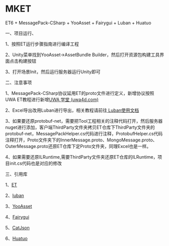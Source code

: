 # MKET

ET6 + MessagePack-CSharp + YooAsset + Fairygui + Luban + Huatuo

一、项目运行、

1、按照ET运行步骤指南进行编译工程

2、Unity菜单找到YooAsset->AssetBundle Builder，然后打开资源包构建工具界面点击构建按钮

3、打开场景Init，然后运行服务器运行Unity即可

二、注意事项

1、MessagePack-CSharp协议延用ET的proto文件进行定义，新增协议按照UWA ET教程进行新增[UWA 学堂 (uwa4d.com)](https://edu.uwa4d.com/course-intro/1/375?purchased=true)

2、Excel导出改用Luban进行导出，相关教程请前往[ Luban使用文档 ](https://focus-creative-games.github.io/lubandoc/start_up.html)

3、如果要还原protobuf-net，需要把Tool工程相关的注释代码打开，然后服务器nuget进行添加，客户端ThirdParty文件夹拷贝ET仓库下ThirdParty文件夹的protobuf-net，MessagePackHelper.cs代码进行注释，ProtobufHelper.cs代码注释打开，Proto文件夹下的InnerMessage.proto、MongoMessage.proto、OuterMessage.proto还原ET仓库下定Proto文件夹，同理Excel也是一样。

4、如果需要还原ILRuntime,需要ThirdParty文件夹还原ET仓库的ILRuntime，项目init.cs代码也是对应的修改

三、引用库

1、[ET](https://github.com/egametang/ET)

2、[luban](https://github.com/focus-creative-games/luban)

3、[YooAsset](https://github.com/tuyoogame/YooAsset)

4、[Fairygui](https://github.com/fairygui/FairyGUI-unity)

5、[CatJson](https://github.com/CatImmortal/CatJson)

6、[Huatuo](https://github.com/focus-creative-games/huatuo)

